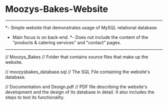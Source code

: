 # Moozys-Bakes-Website
********************************************************************
*- Simple website that demonstrates usage of MySQL relational database.
 - Main focus is on back-end.
*- Does not include the content of the "products & catering services"
   and "contact" pages.
********************************************************************

// Moozys_Bakes //
Folder that contains source files that make up the website.

// moozysbakes_database.sql //
The SQL File containing the website's database.

// Documentation and Design.pdf //
PDF file describing the website's development and the design of its database in detail.
It also includes the steps to test its functionality.
